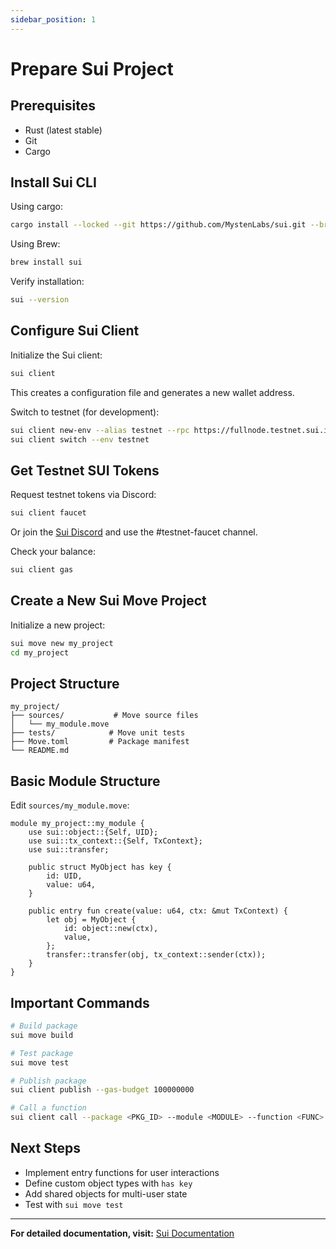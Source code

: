 ```yaml
---
sidebar_position: 1
---
```


# Prepare Sui Project

## Prerequisites

- Rust (latest stable)
- Git
- Cargo

## Install Sui CLI

Using cargo:

```bash
cargo install --locked --git https://github.com/MystenLabs/sui.git --branch mainnet sui
```

Using Brew:

```bash
brew install sui
```

Verify installation:

```bash
sui --version
```

## Configure Sui Client

Initialize the Sui client:

```bash
sui client
```

This creates a configuration file and generates a new wallet address.

Switch to testnet (for development):

```bash
sui client new-env --alias testnet --rpc https://fullnode.testnet.sui.io:443
sui client switch --env testnet
```

## Get Testnet SUI Tokens

Request testnet tokens via Discord:

```bash
sui client faucet
```

Or join the [Sui Discord](https://discord.gg/sui) and use the #testnet-faucet channel.

Check your balance:

```bash
sui client gas
```

## Create a New Sui Move Project

Initialize a new project:

```bash
sui move new my_project
cd my_project
```

## Project Structure

```
my_project/
├── sources/           # Move source files
│   └── my_module.move
├── tests/            # Move unit tests
├── Move.toml         # Package manifest
└── README.md
```

## Basic Module Structure

Edit `sources/my_module.move`:

```move
module my_project::my_module {
    use sui::object::{Self, UID};
    use sui::tx_context::{Self, TxContext};
    use sui::transfer;

    public struct MyObject has key {
        id: UID,
        value: u64,
    }

    public entry fun create(value: u64, ctx: &mut TxContext) {
        let obj = MyObject {
            id: object::new(ctx),
            value,
        };
        transfer::transfer(obj, tx_context::sender(ctx));
    }
}
```

## Important Commands

```bash
# Build package
sui move build

# Test package
sui move test

# Publish package
sui client publish --gas-budget 100000000

# Call a function
sui client call --package <PKG_ID> --module <MODULE> --function <FUNC> --args <ARGS> --gas-budget 10000000
```

## Next Steps

- Implement entry functions for user interactions
- Define custom object types with `has key`
- Add shared objects for multi-user state
- Test with `sui move test`

---

**For detailed documentation, visit:** [Sui Documentation](https://docs.sui.io)
